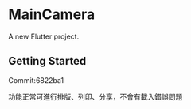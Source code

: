 # MainCamera

A new Flutter project.

## Getting Started

Commit:6822ba1

功能正常可進行排版、列印、分享，不會有載入錯誤問題
